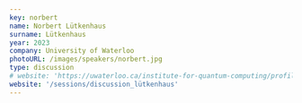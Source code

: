 ```yaml
---
key: norbert
name: Norbert Lütkenhaus
surname: Lütkenhaus
year: 2023
company: University of Waterloo
photoURL: /images/speakers/norbert.jpg
type: discussion
# website: 'https://uwaterloo.ca/institute-for-quantum-computing/profiles/norbert-lutkenhaus'
website: '/sessions/discussion_lütkenhaus'
---
```

